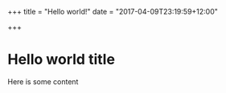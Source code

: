 +++
title = "Hello world!"
date = "2017-04-09T23:19:59+12:00"

+++

# Hello world title

Here is some content

